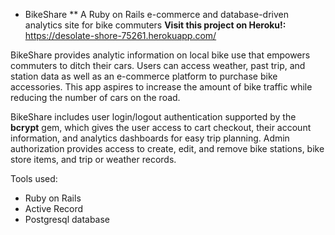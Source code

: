 * BikeShare
** A Ruby on Rails e-commerce and database-driven analytics site for bike commuters
__Visit this project on Heroku!:__ https://desolate-shore-75261.herokuapp.com/

BikeShare provides analytic information on local bike use that empowers commuters to ditch their cars. Users can access weather, past trip, and station data as well as an e-commerce platform to purchase bike accessories. This app aspires to increase the amount of bike traffic while reducing the number of cars on the road.

BikeShare includes user login/logout authentication supported by the __bcrypt__ gem, which gives the user access to cart checkout, their account information, and analytics dashboards for easy trip planning. Admin authorization provides access to create, edit, and remove bike stations, bike store items, and trip or weather records. 

Tools used:
* Ruby on Rails
* Active Record
* Postgresql database
